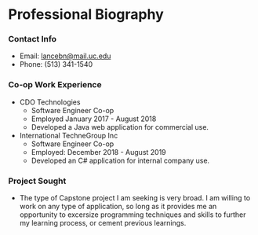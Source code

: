 # Professional Biography

### Contact Info

  - Email: lancebn@mail.uc.edu
  - Phone: (513) 341-1540

### Co-op Work Experience

  - CDO Technologies
    - Software Engineer Co-op
    - Employed January 2017 - August 2018
    - Developed a Java web application for commercial use.
  - International TechneGroup Inc
    - Software Engineer Co-op
    - Employed: December 2018 - August 2019
    - Developed an C# application for internal company use.

### Project Sought
  - The type of Capstone project I am seeking is very broad. I am willing to work on any type of application, so long as it provides me an opportunity to excersize programming techniques and skills to further my learning process, or cement previous learnings. 
